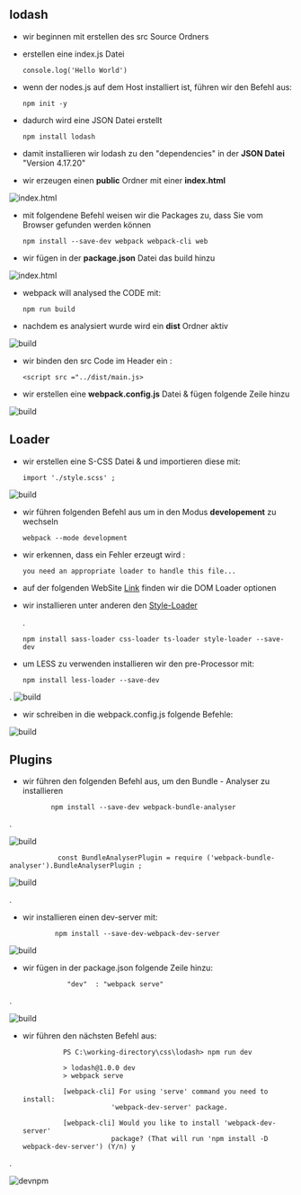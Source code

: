 ## lodash
-   wir beginnen mit erstellen des src Source Ordners
-   erstellen eine index.js Datei

        console.log('Hello World')

-   wenn der nodes.js auf dem Host installiert ist, führen wir den Befehl aus:

        npm init -y

-   dadurch wird eine JSON Datei erstellt

        npm install lodash

-   damit installieren  wir lodash zu den "dependencies" in der **JSON Datei** "Version 4.17.20"

-   wir erzeugen einen **public** Ordner mit einer **index.html**

![index.html](./screens/index.jpg)

-   mit folgendene Befehl weisen wir die Packages zu, dass Sie vom Browser gefunden werden können

        npm install --save-dev webpack webpack-cli web

-   wir fügen in der **package.json** Datei das build hinzu

![index.html](./screens/package.json-build.jpg)

-   webpack will analysed the CODE mit:

        npm run build

-   nachdem es analysiert wurde wird ein **dist** Ordner aktiv

![build](./screens/build.jpg)
-   wir binden den src Code im Header ein :

        <script src ="../dist/main.js>

-   wir erstellen eine **webpack.config.js** Datei & fügen folgende Zeile hinzu

![build](./screens/webpack.jpg)

## Loader
-   wir erstellen eine S-CSS Datei & und importieren diese mit:

        import './style.scss' ;

![build](./screens/scss.jpg)

-   wir führen folgenden Befehl aus um in den Modus **developement** zu wechseln
                
        webpack --mode development

-   wir erkennen, dass ein Fehler erzeugt wird :

        you need an appropriate loader to handle this file...

-   auf der folgenden WebSite  [Link](https://webpack.js.org/)
finden wir die DOM Loader optionen
-   wir installieren unter anderen den [Style-Loader](https://webpack.js.org/concepts/loaders/)
        

    .

        npm install sass-loader css-loader ts-loader style-loader --save-dev
        

-    um LESS zu verwenden installieren wir den pre-Processor mit:

         npm install less-loader --save-dev
.
       ![build](./screens/LESS.jpg)



-   wir schreiben in die webpack.config.js folgende Befehle:

![build](./screens/module-rules.jpg)


## Plugins

-    wir führen den folgenden Befehl aus, um den Bundle - Analyser zu installieren

        
                npm install --save-dev webpack-bundle-analyser
.

![build](./screens/analyser.jpg)

                const BundleAnalyserPlugin = require ('webpack-bundle-analyser').BundleAnalyserPlugin ;


![build](./screens/plugin.jpg)

.

-   wir installieren einen dev-server mit:

                npm install --save-dev-webpack-dev-server

![build](./screens/devServer.jpg)

-    wir fügen in der package.json folgende Zeile hinzu:

                    "dev"  : "webpack serve"
.

![build](./screens/package.json-dev.jpg)

- wir führen den nächsten Befehl aus:

                PS C:\working-directory\css\lodash> npm run dev

                > lodash@1.0.0 dev
                > webpack serve   

                [webpack-cli] For using 'serve' command you need to install:
                            'webpack-dev-server' package.
                
                [webpack-cli] Would you like to install 'webpack-dev-server'
                            package? (That will run 'npm install -D webpack-dev-server') (Y/n) y

.


![devnpm](./screens/package.devnpm.jpg)






